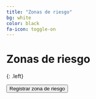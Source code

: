 ```yaml
---
title: "Zonas de riesgo"
bg: white
color: black
fa-icon: toggle-on
---
```


# Zonas de riesgo

{: .left}

<div class="icontain">
	<button id="registrar_zona">Registrar zona de riesgo</button>
</div>

